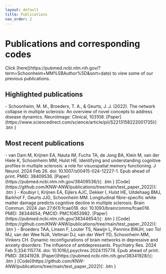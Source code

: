 ```yaml
---
layout: default
title: Publications
nav_order: 2
---
```

<h1>Publications and corresponding codes</h1>
Click [here](https://pubmed.ncbi.nlm.nih.gov/?term=Schoonheim+MM%5BAuthor%5D&sort=date) to view some of our previous publications. 

<h2>Highlighted publications</h2>
- Schoonheim, M. M., Broeders, T. A., & Geurts, J. J. (2022). The network collapse in multiple sclerosis: An overview of novel concepts to address disease dynamics. NeuroImage: Clinical, 103108.
<span class="fs-3">
[Paper](https://www.sciencedirect.com/science/article/pii/S2213158222001735){: .btn }
</span>

<h2>Most recent publications</h2>
- van Dam M, Krijnen EA, Nauta IM, Fuchs TA, de Jong BA, Klein M, van der Hiele K, Schoonheim MM, Hulst HE. Identifying and understanding cognitive profiles in multiple sclerosis: a role for visuospatial memory functioning. J Neurol. 2024 Feb 26. doi: 10.1007/s00415-024-12227-1. Epub ahead of print. PMID: 38409536.
<span class="fs-3">
[Paper](https://pubmed.ncbi.nlm.nih.gov/38409536/){: .btn }
</span>
<span class="fs-3">
[Code](https://github.com/KNW-ANW/publications/tree/main/test_paper_2022){: .btn }
</span>
- Koubiyr I, Krijnen EA, Eijlers AJC, Dekker I, Hulst HE, Uitdehaag BMJ, Barkhof F, Geurts JJG, Schoonheim MM. Longitudinal fibre-specific white matter damage predicts cognitive decline in multiple sclerosis. Brain Commun. 2024 Jan 27;6(1):fcae018. doi: 10.1093/braincomms/fcae018. PMID: 38344654; PMCID: PMC10853982.
<span class="fs-3">
[Paper](https://pubmed.ncbi.nlm.nih.gov/38344654/){: .btn }
</span>
<span class="fs-3">
[Code](https://github.com/KNW-ANW/publications/tree/main/test_paper_2022){: .btn }
</span>
- Broeders TAA, Linsen F, Louter TS, Nawijn L, Penninx BWJH, van Tol MJ, van der Wee NJA, Veltman DJ, van der Werf YD, Schoonheim MM, Vinkers CH. Dynamic reconfigurations of brain networks in depressive and anxiety disorders: The influence of antidepressants. Psychiatry Res. 2024 Feb 5;334:115774. doi: 10.1016/j.psychres.2024.115774. Epub ahead of print. PMID: 38341928.
<span class="fs-3">
[Paper](https://pubmed.ncbi.nlm.nih.gov/38341928/){: .btn }
</span>
<span class="fs-3">
[Code](https://github.com/KNW-ANW/publications/tree/main/test_paper_2022){: .btn }
</span>

